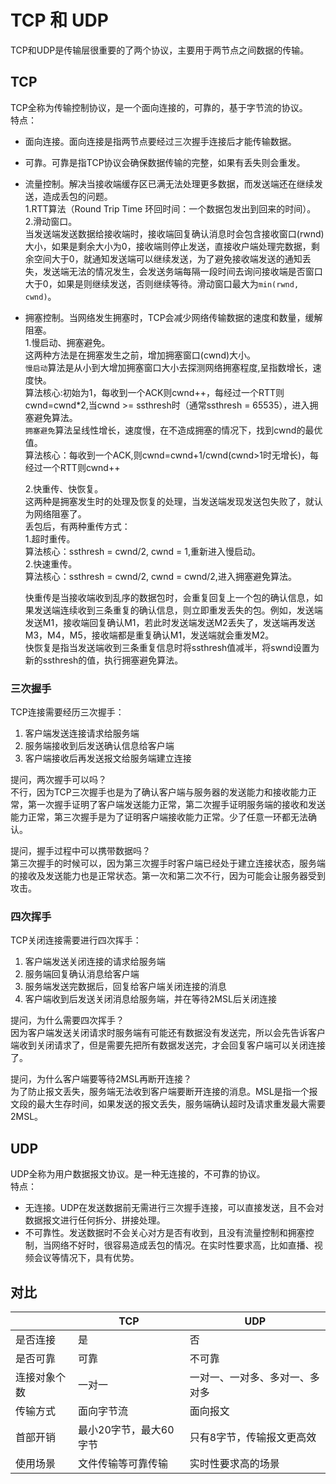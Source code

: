 # TCP 和 UDP
TCP和UDP是传输层很重要的了两个协议，主要用于两节点之间数据的传输。  
## TCP  
TCP全称为传输控制协议，是一个面向连接的，可靠的，基于字节流的协议。  
特点：  
* 面向连接。面向连接是指两节点要经过三次握手连接后才能传输数据。  
* 可靠。可靠是指TCP协议会确保数据传输的完整，如果有丢失则会重发。  
* 流量控制。解决当接收端缓存区已满无法处理更多数据，而发送端还在继续发送，造成丢包的问题。    
    1.RTT算法（Round Trip Time 环回时间：一个数据包发出到回来的时间）。 
    2.滑动窗口。  
    当发送端发送数据给接收端时，接收端回复确认消息时会包含接收窗口(rwnd)大小，如果是剩余大小为0，接收端则停止发送，直接收户端处理完数据，剩余空间大于0，就通知发送端可以继续发送，为了避免接收端发送的通知丢失，发送端无法的情况发生，会发送务端每隔一段时间去询问接收端是否窗口大于0，如果是则继续发送，否则继续等待。滑动窗口最大为`min(rwnd, cwnd)`。
* 拥塞控制。当网络发生拥塞时，TCP会减少网络传输数据的速度和数量，缓解阻塞。  
    1.慢启动、拥塞避免。  
    这两种方法是在拥塞发生之前，增加拥塞窗口(cwnd)大小。  
    `慢启动`算法是从小到大增加拥塞窗口大小去探测网络拥塞程度,呈指数增长，速度快。  
    算法核心:初始为1，每收到一个ACK则cwnd++，每经过一个RTT则cwnd=cwnd*2,当cwnd >= ssthresh时（通常ssthresh = 65535），进入拥塞避免算法。  
    `拥塞避免`算法呈线性增长，速度慢，在不造成拥塞的情况下，找到cwnd的最优值。  
    算法核心：每收到一个ACK,则cwnd=cwnd+1/cwnd(cwnd>1时无增长)，每经过一个RTT则cwnd++  

    2.快重传、快恢复。  
    这两种是拥塞发生时的处理及恢复的处理，当发送端发现发送包失败了，就认为网络阻塞了。  
    丢包后，有两种重传方式：  
        1.超时重传。  
        算法核心：ssthresh = cwnd/2, cwnd = 1,重新进入慢启动。  
        2.快速重传。  
        算法核心：ssthresh = cwnd/2, cwnd = cwnd/2,进入拥塞避免算法。  

    快重传是当接收端收到乱序的数据包时，会重复回复上一个包的确认信息，如果发送端连续收到三条重复的确认信息，则立即重发丢失的包。例如，发送端发送M1，接收端回复确认M1，若此时发送端发送M2丢失了，发送端再发送M3，M4，M5，接收端都是重复确认M1，发送端就会重发M2。  
    快恢复是指当发送端收到三条重复信息时将ssthresh值减半，将swnd设置为新的ssthresh的值，执行拥塞避免算法。  

### 三次握手  
TCP连接需要经历三次握手：  
1. 客户端发送连接请求给服务端  
2. 服务端接收到后发送确认信息给客户端  
3. 客户端接收后再发送报文给服务端建立连接  

提问，两次握手可以吗？  
不行，因为TCP三次握手也是为了确认客户端与服务器的发送能力和接收能力正常，第一次握手证明了客户端发送能力正常，第二次握手证明服务端的接收和发送能力正常，第三次握手是为了证明客户端接收能力正常。少了任意一环都无法确认。  

提问，握手过程中可以携带数据吗？  
第三次握手的时候可以，因为第三次握手时客户端已经处于建立连接状态，服务端的接收及发送能力也是正常状态。第一次和第二次不行，因为可能会让服务器受到攻击。


### 四次挥手  
TCP关闭连接需要进行四次挥手：  
1. 客户端发送关闭连接的请求给服务端  
2. 服务端回复确认消息给客户端  
3. 服务端发送完数据后，回复给客户端关闭连接的消息  
4. 客户端收到后发送关闭消息给服务端，并在等待2MSL后关闭连接  

提问，为什么需要四次挥手？  
因为客户端发送关闭请求时服务端有可能还有数据没有发送完，所以会先告诉客户端收到关闭请求了，但是需要先把所有数据发送完，才会回复客户端可以关闭连接了。  

提问，为什么客户端要等待2MSL再断开连接？  
为了防止报文丢失，服务端无法收到客户端要断开连接的消息。MSL是指一个报文段的最大生存时间，如果发送的报文丢失，服务端确认超时及请求重发最大需要2MSL。   

## UDP  
UDP全称为用户数据报文协议。是一种无连接的，不可靠的协议。  
特点：  
* 无连接。UDP在发送数据前无需进行三次握手连接，可以直接发送，且不会对数据报文进行任何拆分、拼接处理。  
* 不可靠性。发送数据时不会关心对方是否有收到，且没有流量控制和拥塞控制，当网络不好时，很容易造成丢包的情况。在实时性要求高，比如直播、视频会议等情况下，具有优势。   

## 对比  
|                 |TCP                      |UDP               |
|-----------------|-------------------------|------------------|
|是否连接          |是                       |否                |
|是否可靠          |可靠                     |不可靠               |
|连接对象个数      |一对一                |一对一、一对多、多对一、多对多|
|传输方式          |面向字节流                |面向报文           |
|首部开销          |最小20字节，最大60字节   |只有8字节，传输报文更高效|
|使用场景          |文件传输等可靠传输        |实时性要求高的场景     |